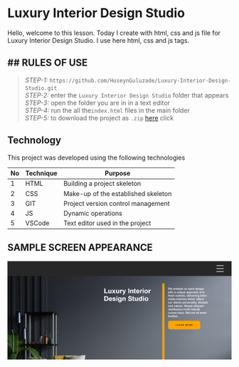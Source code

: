  # Luxury Interior Design Studio

Hello, welcome to this lesson. Today I create with html, css and js file for Luxury Interior Design Studio. I use here html, css and js tags.

## ## RULES OF USE

> *STEP-1:* `https://github.com/HuseynGuluzade/Luxury-Interior-Design-Studio.git` <br/>
> *STEP-2:*  enter the `Luxury Interior Design Studio` folder that appears <br/>
> *STEP-3:*  open the folder you are in in a text editor <br/>
> *STEP-4:*  run the  all the`index.html` files in the main folder <br/>
> *STEP-5:*  to download the project as `.zip`  [here](https://github.com/HuseynGuluzade/Luxury-Interior-Design-Studio/archive/refs/heads/master.zip) click <br/>


## Technology

This project was developed using the following technologies

| No | Technique | Purpose |
| - | ---------- | --------------------- |
| 1 | HTML | Building a project skeleton |
| 2 | CSS |  Make-up of the established skeleton |
| 3 | GIT |  Project version control management |
| 4 | JS |   Dynamic operations |
| 5 | VSCode | Text editor used in the project |


## SAMPLE SCREEN APPEARANCE

![There was a screenshot here](./screen.jpg)
